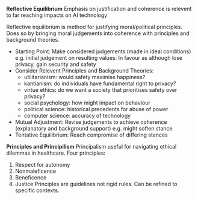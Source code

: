 <!-- SPDX-License-Identifier: zlib-acknowledgement -->
**Reflective Equilibrium** 
Emphasis on justification and coherence is relevent to far reaching impacts on AI technology

Reflective equilibrium is method for justifying moral/political principles.
Does so by bringing moral judgements into coherence with principles and background theories.
- Starting Point: Make considered judgements (made in ideal conditions)
  e.g. initial judgement on resulting values: In favour as although lose privacy, gain security and safety
- Consider Relevent Principles and Background Theories:
  - utilitarianism: would safety maximise happiness?
  - kantianism: do individuals have fundamental right to privacy?
  - virtue ethics: do we want a society that prioritises safety over privacy? 
  - social psychology: how might impact on behaviour
  - political science: historical precedents for abuse of power
  - computer science: accuracy of technology
- Mutual Adjustment: Revise judgements to achieve coherence (explanatory and background support)
  e.g. might soften stance
- Tentative Equilibrium: Reach compromise of differing stances


**Principles and Principilism**
Principalism useful for navigating ethical dilemmas in healthcare.
Four principles:
  1. Respect for autonomy
  2. Nonmaleficence
  3. Beneficence
  4. Justice
Principles are guidelines not rigid rules. 
Can be refined to specific contexts.


